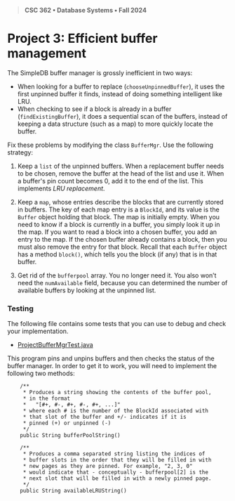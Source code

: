 > **CSC 362 • Database Systems • Fall 2024**
# Project 3: Efficient buffer management

The SimpleDB buffer manager is grossly inefficient in two ways:
- When looking for a buffer to replace (`chooseUnpinnedBuffer`), it uses the first unpinned buffer it finds, instead of doing something intelligent like LRU.
- When checking to see if a block is already in a buffer (`findExistingBuffer`), it does a sequential scan of the buffers, instead of keeping a data structure (such as a map) to more quickly locate the buffer.

Fix these problems by modifying the class `BufferMgr`. Use the following strategy:

1. Keep a `list` of the unpinned buffers. When a replacement buffer needs to be chosen, remove the buffer at the head of the list and use it. When a buffer's pin count becomes 0, add it to the end of the list. This implements *LRU replacement*.

2. Keep a `map`, whose entries describe the blocks that are currently
stored in buffers. The key of each map entry is a `BlockId`, and its value is the
`Buffer` object holding that block. The map is initially empty. When you need to know
if a block is currently in a buffer, you simply look it up in the map. If you want to read
a block into a chosen buffer, you add an entry to the map. If the chosen buffer
already contains a block, then you must also remove the entry for that block. Recall
that each `Buffer` object has a method `block()`, which tells you the block (if any)
that is in that buffer.

3. Get rid of the `bufferpool` array. You no longer need it. You also won’t need the
`numAvailable` field, because you can determined the number of available buffers
by looking at the unpinned list.


### Testing

The following file contains some tests that you can use to debug and check your implementation. 

- [ProjectBufferMgrTest.java](./ProjectBufferMgrTest.java)

This program pins and unpins buffers and then checks the status of the buffer manager. In order to get it to work, you will need to implement the following two methods:

```
	/**
	 * Produces a string showing the contents of the buffer pool,
	 * in the format 
	 *	 "[#+, #-, #+, #-, #+, ...]"
	 * where each # is the number of the BlockId associated with 
	 * that slot of the buffer and +/- indicates if it is 
	 * pinned (+) or unpinned (-)
	 */
	public String bufferPoolString()

	/**
	 * Produces a comma separated string listing the indices of 
	 * buffer slots in the order that they will be filled in with
	 * new pages as they are pinned. For example, "2, 3, 0"
	 * would indicate that - conceptually - bufferpool[2] is the   
	 * next slot that will be filled in with a newly pinned page.
	 */
	public String availableLRUString()
```

